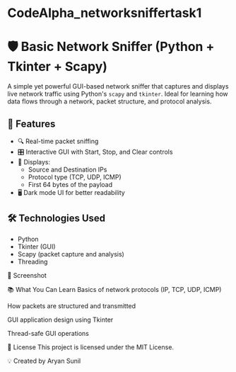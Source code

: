 # CodeAlpha_networksniffertask1

# 🛡️ Basic Network Sniffer (Python + Tkinter + Scapy)

A simple yet powerful GUI-based network sniffer that captures and displays live network traffic using Python's `scapy` and `tkinter`. Ideal for learning how data flows through a network, packet structure, and protocol analysis.

## 📌 Features

- 🔍 Real-time packet sniffing  
- 🎛️ Interactive GUI with Start, Stop, and Clear controls  
- 🧾 Displays:
  - Source and Destination IPs  
  - Protocol type (TCP, UDP, ICMP)  
  - First 64 bytes of the payload  
- 🖥️ Dark mode UI for better readability  

## 🛠️ Technologies Used

- Python  
- Tkinter (GUI)  
- Scapy (packet capture and analysis)  
- Threading  

📸 Screenshot


📚 What You Can Learn
Basics of network protocols (IP, TCP, UDP, ICMP)

How packets are structured and transmitted

GUI application design using Tkinter

Thread-safe GUI operations

📄 License
This project is licensed under the MIT License.

💡 Created by Aryan Sunil
